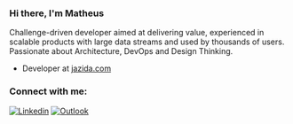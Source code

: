 ### Hi there, I'm Matheus  

Challenge-driven developer aimed at delivering value, experienced in scalable products with large data streams and used by thousands of users. Passionate about Architecture, DevOps and Design Thinking.
<br />

- Developer at [jazida.com](https://jazida.com/)

### Connect with me:

[![Linkedin](https://img.shields.io/badge/-LinkedIn-blue?style=flat&logo=Linkedin&logoColor=white)](https://www.linkedin.com/in/matheusvdl/)
[![Outlook](https://img.shields.io/badge/-Outlook-0078D4?style=flat&logo=Microsoft-Outlook&logoColor=white)](mailto:contatomvdl@hotmail.com)

<br />
<br />

</details>

[linkedin]: https://linkedin.com/in/matheusvdl
<!---
<div>
  <a href="https://github.com/matheusvdL">
  <img height="180em" src="https://github-readme-stats.vercel.app/api/top-langs/?username=matheusvdL&layout=compact&langs_count=7&theme=radical"/>
</div>
-->
